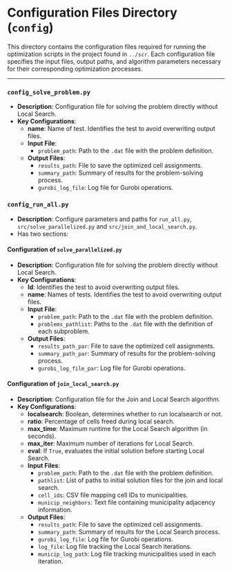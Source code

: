 # Configuration Files Directory (`config`)

This directory contains the configuration files required for running the optimization scripts in the project found in `../scr`. Each configuration file specifies the input files, output paths, and algorithm parameters necessary for their corresponding optimization processes.

---

### `config_solve_problem.py`
- **Description**: Configuration file for solving the problem directly without Local Search.
- **Key Configurations**:
  - **name**: Name of test. Identifies the test to avoid overwriting output files.
  - **Input File**:
    - `problem_path`: Path to the `.dat` file with the problem definition.
  - **Output Files**:
    - `results_path`: File to save the optimized cell assignments.
    - `summary_path`: Summary of results for the problem-solving process.
    - `gurobi_log_file`: Log file for Gurobi operations.

### `config_run_all.py`
- **Description**: Configure parameters and paths for `run_all.py`,
`src/solve_parallelized.py` and `src/join_and_local_search.py`.
- Has two sections:
 
#### Configuration of `solve_parallelized.py`
- **Description**: Configuration file for solving the problem directly without Local Search.
- **Key Configurations**:
  - **Id**: Identifies the test to avoid overwriting output files.
  - **name**: Names of tests. Identifies the test to avoid overwriting output files.
  - **Input File**:
    - `problem_path`: Path to the `.dat` file with the problem definition.
    - `problems_pathlist`: Paths to the `.dat` file with the definition of each subproblem.
  - **Output Files**:
    - `results_path_par`: File to save the optimized cell assignments.
    - `summary_path_par`: Summary of results for the problem-solving process.
    - `gurobi_log_file_par`: Log file for Gurobi operations.

#### Configuration of `join_local_search.py`
- **Description**: Configuration file for the Join and Local Search algorithm.
- **Key Configurations**:
  - **localsearch**: Boolean, determines whether to run localsearch or not.
  - **ratio**: Percentage of cells freed during local search.
  - **max_time**: Maximum runtime for the Local Search algorithm (in seconds).
  - **max_iter**: Maximum number of iterations for Local Search.
  - **eval**: If `True`, evaluates the initial solution before starting Local Search.
  - **Input Files**:
    - `problem_path`: Path to the `.dat` file with the problem definition.
    - `pathlist`: List of paths to initial solution files for the join and local search.
    - `cell_ids`: CSV file mapping cell IDs to municipalities.
    - `municip_neighbors`: Text file containing municipality adjacency information.
  - **Output Files**:
    - `results_path`: File to save the optimized cell assignments.
    - `summary_path`: Summary of results for the Local Search process.
    - `gurobi_log_file`: Log file for Gurobi operations.
    - `log_file`: Log file tracking the Local Search iterations.
    - `municip_log_path`: Log file tracking municipalities used in each iteration.
